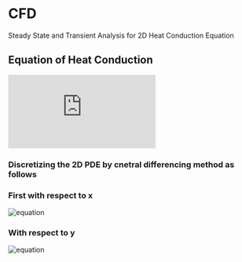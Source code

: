 # CFD
Steady State and Transient Analysis for 2D Heat Conduction Equation

## Equation of Heat Conduction
![equation](https://latex.codecogs.com/svg.latex?%5Cfrac%7B%5Cpartial%5E2%20T%7D%7B%5Cpartial%20x%5E2%7D%20&plus;%20%5Cfrac%7B%5Cpartial%5E2%20T%7D%7B%5Cpartial%20y%5E2%7D%20%3D%200)

### Discretizing the 2D PDE by cnetral differencing method as follows
### First with respect to x
![equation](https://latex.codecogs.com/svg.latex?\frac{\partial^2&space;T}{\partial&space;x^2}&space;=&space;\frac{T_{(i-1,j)}-2T_{(i,j)}&plus;T_{(i&plus;1,&space;j)}}{\Delta&space;x^{2}})

### With respect to y
![equation](https://latex.codecogs.com/svg.latex?\frac{\partial^2&space;T}{\partial&space;y^2}&space;=&space;\frac{T_{(i,j-1)}-2T_{(i,j)}&plus;T_{(i,&space;j&plus;1)}}{\Delta&space;y^{2}})
